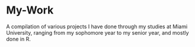 # My-Work
A compilation of various projects I have done through my studies at Miami University, ranging from my sophomore year to my senior year, and mostly done in R.
